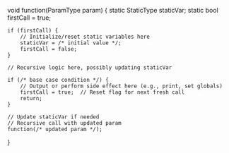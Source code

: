 void function(ParamType param) {
    static StaticType staticVar;
    static bool firstCall = true;

    if (firstCall) {
        // Initialize/reset static variables here
        staticVar = /* initial value */;
        firstCall = false;
    }

    // Recursive logic here, possibly updating staticVar

    if (/* base case condition */) {
        // Output or perform side effect here (e.g., print, set globals)
        firstCall = true;  // Reset flag for next fresh call
        return;
    }

    // Update staticVar if needed
    // Recursive call with updated param
    function(/* updated param */);
}
